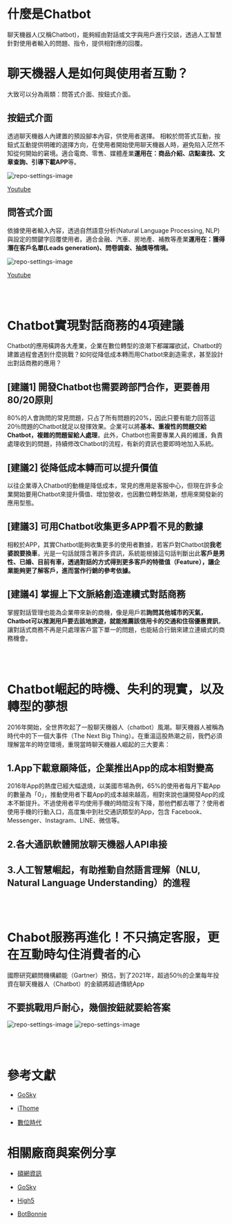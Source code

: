 # 什麼是Chatbot

聊天機器人(又稱Chatbot)，能夠經由對話或文字與用戶進行交談，透過人工智慧針對使用者輸入的問題、指令，提供相對應的回覆。

# 聊天機器人是如何與使用者互動？

大致可以分為兩類：問答式介面、按鈕式介面。

## 按鈕式介面

透過聊天機器人內建置的預設腳本內容，供使用者選擇。 相較於問答式互動，按鈕式互動提供明確的選擇方向，在使用者開始使用聊天機器人時，避免陷入茫然不知從何開始的窘境。適合電商、零售、媒體產業**運用在：商品介紹、店點查找、文章查詢、引導下載APP**等。

![repo-settings-image](images/chatbot_01.png)

 [Youtube](https://youtu.be/5IlIVZtoeuc)

## 問答式介面

依據使用者輸入內容，透過自然語意分析(Natural Language Processing, NLP) 與設定的關鍵字回覆使用者。適合金融、汽車、房地產、補教等產業**運用在：獲得潛在客戶名單(Leads generation)、問卷調查、抽獎等情境。**

![repo-settings-image](images/chatbot_02.png)

 [Youtube](https://youtu.be/ryN6EBbZJi4)
 
 <br><br>

# Chatbot實現對話商務的4項建議

Chatbot的應用橫跨各大產業，企業在數位轉型的浪潮下都躍躍欲試，Chatbot的建置過程會遇到什麼挑戰？如何從降低成本轉而用Chatbot來創造需求，甚至設計出對話商務的應用？

## [建議1]  開發Chatbot也需要跨部門合作，更要善用80/20原則

80%的人會詢問的常見問題，只占了所有問題的20%，因此只要有能力回答這20％問題的Chatbot就足以發揮效果。企業可以將**基本、重複性的問題交給Chatbot，複雜的問題留給人處理**，此外，Chatbot也需要專業人員的維護，負責處理收到的問題，持續修改Chatbot的流程，有新的資訊也要即時地加入系統。

## [建議2]  從降低成本轉而可以提升價值

以往企業導入Chatbot的動機是降低成本，常見的應用是客服中心，但現在許多企業開始要用Chatbot來提升價值、增加營收，也因數位轉型熱潮，想用來開發新的應用型態。

## [建議3]  可用Chatbot收集更多APP看不見的數據

相較於APP，其實Chatbot能夠收集更多的使用者數據，若客戶對Chatbot說**我老婆說要換車**，光是一句話就隱含著許多資訊，系統能根據這句話判斷出此**客戶是男性、已婚、目前有車，透過對話的方式得到更多客戶的特徵值（Feature），讓企業能夠更了解客戶，進而當作行銷的參考依據。**

## [建議4]  掌握上下文脈絡創造連續式對話商務

掌握對話管理也能為企業帶來新的商機，像是用戶若**詢問其他城市的天氣，Chatbot可以推測用戶要去該地旅遊，就能推薦該信用卡的交通和住宿優惠資訊**，讓對話式商務不再是只處理客戶當下單一的問題，也能結合行銷來建立連續式的商務機會。

<br><br>

# Chatbot崛起的時機、失利的現實，以及轉型的夢想

2016年開始，全世界吹起了一股聊天機器人（chatbot）風潮。聊天機器人被稱為時代中的下一個大事件（The Next Big Thing）。在重溫這股熱潮之前，我們必須理解當年的時空環境，重現當時聊天機器人崛起的三大要素：

## 1.App下載意願降低，企業推出App的成本相對變高

2016年App的熱度已經大幅退燒，以美國市場為例，65%的使用者每月下載App的數量為「0」，推動使用者下載App的成本越來越高，相對來說也讓開發App的成本不斷提升。不過使用者平均使用手機的時間沒有下降，那他們都去哪了？使用者使用手機的行動入口，高度集中到社交通訊類型的App，包含 Facebook、Messenger、Instagram、LINE、微信等。

## 2.各大通訊軟體開放聊天機器人API串接

## 3.人工智慧崛起，有助推動自然語言理解（NLU, Natural Language Understanding）的進程

<br><br>

# Chabot服務再進化！不只搞定客服，更在互動時勾住消費者的心

國際研究顧問機構顧能（Gartner）預估，到了2021年，超過50％的企業每年投資在聊天機器人（Chatbot）的金額將超過傳統App

## 不要挑戰用戶耐心，幾個按鈕就要給答案

![repo-settings-image](images/chatbot_03.png)
![repo-settings-image](images/chatbot_04.png)

<br><br>

# 參考文獻

 * [GoSky](https://www.goskyai.com/tw/)
 
 * [iThome](https://www.ithome.com.tw/article/113443)
 
 * [數位時代](https://www.bnext.com.tw/search/tag/Chatbot)
 
 # 相關廠商與案例分享
 
* [碩網資訊](https://www.intumit.com/SmartRobot.html)

* [GoSky](https://www.goskyai.com/tw/casestudy/)

* [High5](https://www.high5.ai/?page_id=1151)

* [BotBonnie](https://botbonnie.com/)
